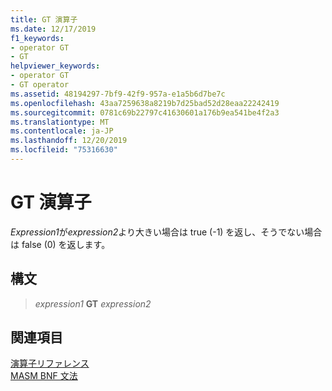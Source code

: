 ```yaml
---
title: GT 演算子
ms.date: 12/17/2019
f1_keywords:
- operator GT
- GT
helpviewer_keywords:
- operator GT
- GT operator
ms.assetid: 48194297-7bf9-42f9-957a-e1a5b6d7be7c
ms.openlocfilehash: 43aa7259638a8219b7d25bad52d28eaa22242419
ms.sourcegitcommit: 0781c69b22797c41630601a176b9ea541be4f2a3
ms.translationtype: MT
ms.contentlocale: ja-JP
ms.lasthandoff: 12/20/2019
ms.locfileid: "75316630"
---
```

# <a name="operator-gt"></a>GT 演算子

*Expression1*が*expression2*より大きい場合は true (-1) を返し、そうでない場合は false (0) を返します。

## <a name="syntax"></a>構文

> *expression1* **GT** *expression2*

## <a name="see-also"></a>関連項目

[演算子リファレンス](operators-reference.md)\
[MASM BNF 文法](masm-bnf-grammar.md)
